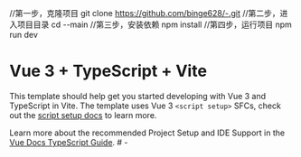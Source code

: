 //第一步，克隆项目
git clone https://github.com/binge628/-.git
//第二步，进入项目目录
cd --main
//第三步，安装依赖
npm install
//第四步，运行项目
npm run dev

# Vue 3 + TypeScript + Vite

This template should help get you started developing with Vue 3 and TypeScript in Vite. The template uses Vue 3 `<script setup>` SFCs, check out the [script setup docs](https://v3.vuejs.org/api/sfc-script-setup.html#sfc-script-setup) to learn more.

Learn more about the recommended Project Setup and IDE Support in the [Vue Docs TypeScript Guide](https://vuejs.org/guide/typescript/overview.html#project-setup).
#   - 
 
 
